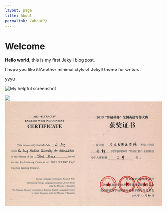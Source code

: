 ```yaml
---
layout: page
title: About
permalink: /about2/
---
```


# Welcome

**Hello world**, this is my first Jekyll blog post.

I hope you like it!Another minimal style of Jekyll theme for writers.

[yyyu](/image.html)

![My helpful screenshot](logo.png)

<img class="pic1" src="https://yoinffagmail.github.io/jekyll-theme-hamilton/scripts/2.png" />

<div align="center">
<img src="/assets/css/x3.jpg">
</div>
